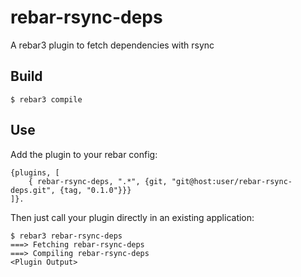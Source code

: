 rebar-rsync-deps
=====

A rebar3 plugin to fetch dependencies with rsync

Build
-----

    $ rebar3 compile

Use
---

Add the plugin to your rebar config:

    {plugins, [
        { rebar-rsync-deps, ".*", {git, "git@host:user/rebar-rsync-deps.git", {tag, "0.1.0"}}}
    ]}.

Then just call your plugin directly in an existing application:


    $ rebar3 rebar-rsync-deps
    ===> Fetching rebar-rsync-deps
    ===> Compiling rebar-rsync-deps
    <Plugin Output>
